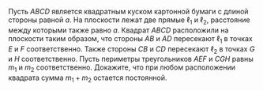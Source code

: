 Пусть $ABCD$ является квадратным куском картонной бумаги с длиной стороны равной $a$. 
На плоскости лежат две прямые $\ell _1$ и $\ell_2$, расстояние между которыми также равно $a$. 
Квадрат $ABCD$ расположили на плоскости таким образом, что стороны $AB$ и $AD$ пересекают $\ell_1$ 
в точках $E$ и $F$ соответственно. Также стороны $CB$ и $CD$ пересекают $\ell_2$ в точках $G$ и $H$ 
соответственно. Пусть периметры треугольников $AEF$ и $CGH$ равны $m_1$ и $m_2$ соответственно. 
Докажите, что при любом расположении квадрата сумма $m_1 + m_2$ остается постоянной.